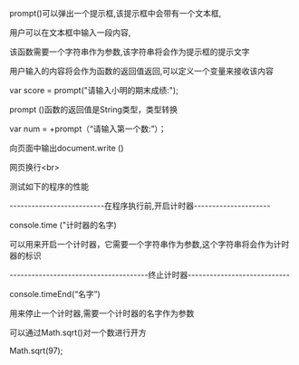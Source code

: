 prompt()可以弹出一个提示框,该提示框中会带有一个文本框,

用户可以在文本框中输入一段内容,

该函数需要一个字符串作为参数,该字符串将会作为提示框的提示文字

用户输入的内容将会作为函数的返回值返回,可以定义一个变量来接收该内容

var score = prompt("请输入小明的期末成绩:");



prompt ()函数的返回值是String类型，类型转换

var num = +prompt（“请输入第一个数:”）；





向页面中输出document.write ()



网页换行\<br>



测试如下的程序的性能

--------------------------在程序执行前,开启计时器---------------------

console.time ("计时器的名字)

可以用来开启一个计时器，它需要一个字符串作为参数,这个字符串将会作为计时器的标识

--------------------------------------终止计时器----------------------------

console.timeEnd(“名字”)

用来停止一个计时器,需要一个计时器的名字作为参数



可以通过Math.sqrt()对一个数进行开方

Math.sqrt(97);

